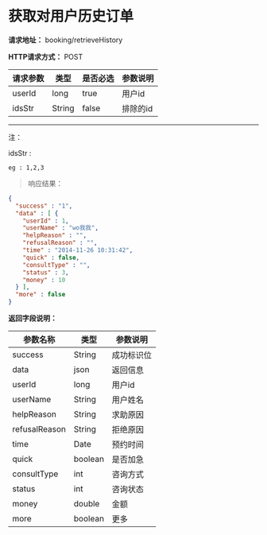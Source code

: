 # 获取对用户历史订单

**请求地址：** booking/retrieveHistory

**HTTP请求方式：** POST

| 请求参数 | 类型 | 是否必选 | 参数说明 |
| -- | -- | -- | -- |
| userId | long | true | 用户id |
| idsStr | String | false | 排除的id |

---

注：

idsStr :

    eg : 1,2,3

>响应结果：

```json
{
  "success" : "1",
  "data" : [ {
    "userId" : 1,
    "userName" : "wo我我",
    "helpReason" : "",
    "refusalReason" : "",
    "time" : "2014-11-26 10:31:42",
    "quick" : false,
    "consultType" : "",
    "status" : 3,
    "money" : 10
  } ],
  "more" : false
}

```

**返回字段说明：**

| 参数名称 | 类型 | 参数说明 |
| -- | -- | -- |
| success | String | 成功标识位 |
| data | json | 返回信息 |
| userId | long | 用户id |
| userName | String | 用户姓名 |
| helpReason | String | 求助原因 |
| refusalReason | String | 拒绝原因 |
| time | Date | 预约时间 |
| quick | boolean | 是否加急 |
| consultType | int | 咨询方式 |
| status | int | 咨询状态 |
| money | double | 金额 |
| more | boolean | 更多 |

